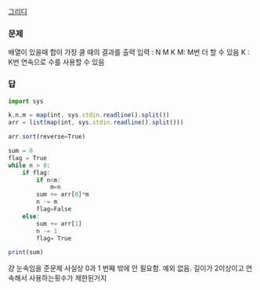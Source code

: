 [그리디](그리디.md)
### 문제
배열이 있을때 합이 가장 클 때의 결과를 출력
입력 : N M K
M: M번 더 할 수 있음
K : K번 연속으로 수를 사용할 수 있음 

### 답
```js
import sys

k,n,m = map(int, sys.stdin.readline().split())
arr = list(map(int, sys.stdin.readline().split()))

arr.sort(reverse=True)

sum = 0
flag = True 
while n > 0:
    if flag:
        if n<m:
            m=n
        sum += arr[0]*m
        n -= m
        flag=False
    else:
        sum += arr[1]
        n -= 1
        flag= True

print(sum)
```
걍 눈속임을 준문제 사실상 0과 1 번째 밖에 안 필요함.
예외 없음. 길이가 2이상이고 연속해서 사용하는횟수가 제한된거지